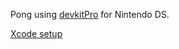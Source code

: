 Pong using [devkitPro](https://devkitpro.org/) for Nintendo DS.

[Xcode setup](http://wiibrew.org/wiki/Devkitppc_setup_(Mac_OS_X))

